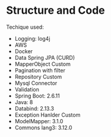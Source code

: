 # Structure and Code

Techique used:

- Logging: log4j
- AWS
- Docker
- Data Spring JPA (CURD)
- MapperObject Custom
- Pagination with filter
- Repository Custom
- Mysql Connector
- Validation 
- Spring Boot: 2.6.11
- Java: 8
- Databind: 2.13.3
- Exception Hanlder Custom
- ModelMapper: 3.1.0
- Commons lang3: 3.12.0

